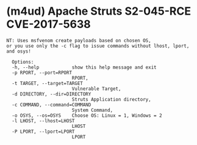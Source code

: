 # (m4ud) Apache Struts S2-045-RCE  CVE-2017-5638



    NT: Uses msfvenom create payloads based on chosen OS,
    or you use only the -c flag to issue commands without lhost, lport, and osys!
    
      Options:
      -h, --help            show this help message and exit
      -p RPORT, --port=RPORT
                            RPORT,
      -t TARGET, --target=TARGET
                            Vulnerable Target,
      -d DIRECTORY, --dir=DIRECTORY
                            Struts Application directory,
      -c COMMAND, --command=COMMAND
                            System Command,
      -o OSYS, --os=OSYS    Choose OS: Linux = 1, Windows = 2
      -l LHOST, --lhost=LHOST
                            LHOST
      -P LPORT, --lport=LPORT
                            LPORT



